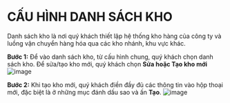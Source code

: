 # CẤU HÌNH DANH SÁCH KHO

Danh sách kho là nơi quý khách thiết lập hệ thống kho hàng của công ty và luồng vận chuyển hàng hóa qua các kho nhánh, khu vực khác.

**Bước 1:** Để vào danh sách kho, từ cấu hình chung, quý khách chọn danh sách kho. Để sửa/tạo kho mới, quý khách chọn **Sửa hoặc Tạo kho mới**
![image](https://user-images.githubusercontent.com/109578103/201864661-a431c964-8070-47ef-b0ea-4f0f5f53ceb5.png)

**Bước 2:** Khi tạo kho mới, quý khách điền đầy đủ các thông tin vào hộp thoại mới, đặc biệt là ở những mục đánh dấu sao và ấn **Tạo**.
![image](https://user-images.githubusercontent.com/109578103/201864759-e8523800-84c9-4ff5-8fd9-bbbccf3571d0.png)
